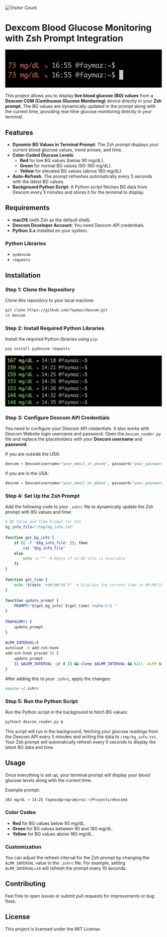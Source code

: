 ![Visitor Count](https://visitor-badge.laobi.icu/badge?page_id=faymaz.dexcom)
# Dexcom Blood Glucose Monitoring with Zsh Prompt Integration

![Dexcom_1](images/dexcom_1.png)

This project allows you to display **live blood glucose (BG) values** from a **Dexcom CGM (Continuous Glucose Monitoring)** device directly in your **Zsh prompt**. The BG values are dynamically updated in the prompt along with the current time, providing real-time glucose monitoring directly in your terminal.

## Features

- **Dynamic BG Values in Terminal Prompt**: The Zsh prompt displays your current blood glucose values, trend arrows, and time.
- **Color-Coded Glucose Levels**:
  - **Red** for low BG values (below 90 mg/dL).
  - **Green** for normal BG values (90-160 mg/dL).
  - **Yellow** for elevated BG values (above 160 mg/dL).
- **Auto-Refresh**: The prompt refreshes automatically every 5 seconds with the latest BG values.
- **Background Python Script**: A Python script fetches BG data from Dexcom every 5 minutes and stores it for the terminal to display.

## Requirements

- **macOS** (with Zsh as the default shell).
- **Dexcom Developer Account**: You need Dexcom API credentials.
- **Python 3.x** installed on your system.

### Python Libraries

- `pydexcom`
- `requests`

## Installation

### Step 1: Clone the Repository

Clone this repository to your local machine:

```bash
git clone https://github.com/faymaz/dexcom.git
cd dexcom
```

### Step 2: Install Required Python Libraries

Install the required Python libraries using `pip`:

```bash
pip install pydexcom requests
```
![Dexcom_2](images/dexcom_2.png)

### Step 3: Configure Dexcom API Credentials

You need to configure your Dexcom API credentials. It also works with Dexcom Website login username and password. Open the `dexcom_reader.py` file and replace the placeholders with your **Dexcom username** and **password**:

If you are outside the USA:
```python
dexcom = Dexcom(username="your_email_or_phone", password="your_password", ous=True)
```

If you are in the USA:
```python
dexcom = Dexcom(username="your_email_or_phone", password="your_password")
```

### Step 4: Set Up the Zsh Prompt

Add the following code to your `.zshrc` file to dynamically update the Zsh prompt with BG values and time:

```bash
# BG Value and Time Prompt for Zsh
bg_info_file="/tmp/bg_info.txt"

function get_bg_info {
    if [[ -f "$bg_info_file" ]]; then
        cat "$bg_info_file"
    else
        echo -n ""  # Empty if no BG info is available
    fi
}

function get_time {
    echo "$(date '+%H:%M:%S')"  # Displays the current time in HH:MM:SS format
}

function update_prompt {
    PROMPT="$(get_bg_info) $(get_time) %n@%m:%~$ "
}

TRAPALRM() {
    update_prompt
}

ALRM_INTERVAL=5
autoload -U add-zsh-hook
add-zsh-hook precmd () {
    update_prompt
    [[ $ALRM_INTERVAL -gt 0 ]] && sleep $ALRM_INTERVAL && kill -ALRM $$
}
```

After adding this to your `.zshrc`, apply the changes:

```bash
source ~/.zshrc
```

### Step 5: Run the Python Script

Run the Python script in the background to fetch BG values:

```bash
python3 dexcom_reader.py &
```

This script will run in the background, fetching your glucose readings from the Dexcom API every 5 minutes and writing the data to `/tmp/bg_info.txt`. Your Zsh prompt will automatically refresh every 5 seconds to display the latest BG data and time.

## Usage

Once everything is set up, your terminal prompt will display your blood glucose levels along with the current time.

Example prompt:

```bash
163 mg/dL → 14:25 faymaz@programirez:~/Projects/dexcom$
```

### Color Codes

- **Red** for BG values below 90 mg/dL.
- **Green** for BG values between 90 and 160 mg/dL.
- **Yellow** for BG values above 160 mg/dL.

### Customization

You can adjust the refresh interval for the Zsh prompt by changing the `ALRM_INTERVAL` value in the `.zshrc` file. For example, setting `ALRM_INTERVAL=10` will refresh the prompt every 10 seconds.

## Contributing

Feel free to open issues or submit pull requests for improvements or bug fixes.

## License

This project is licensed under the MIT License.
